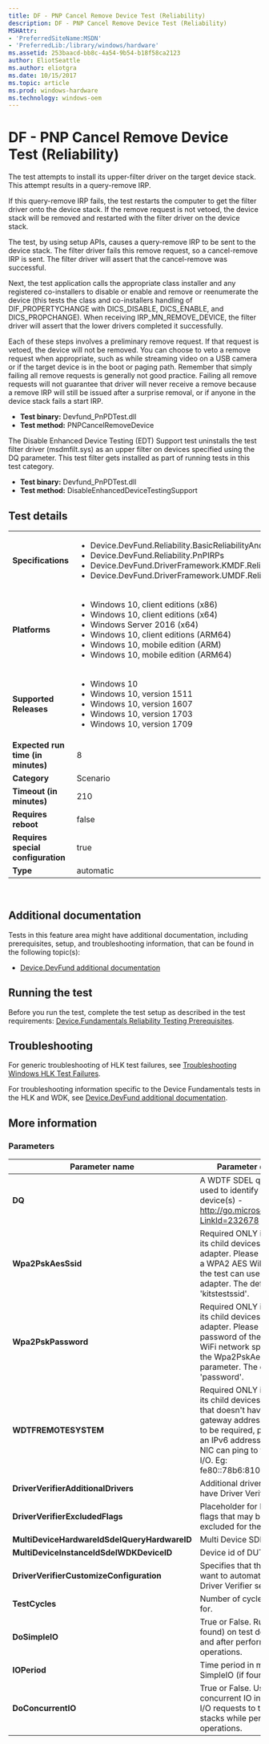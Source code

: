 ```yaml
---
title: DF - PNP Cancel Remove Device Test (Reliability)
description: DF - PNP Cancel Remove Device Test (Reliability)
MSHAttr:
- 'PreferredSiteName:MSDN'
- 'PreferredLib:/library/windows/hardware'
ms.assetid: 253baacd-bb8c-4a54-9b54-b18f58ca2123
author: EliotSeattle
ms.author: eliotgra
ms.date: 10/15/2017
ms.topic: article
ms.prod: windows-hardware
ms.technology: windows-oem
---
```


# <span id="p_hlk_test.6b6a633f-6042-44db-888f-8fcc6381fb98"></span>DF - PNP Cancel Remove Device Test (Reliability)


The test attempts to install its upper-filter driver on the target device stack. This attempt results in a query-remove IRP.

If this query-remove IRP fails, the test restarts the computer to get the filter driver onto the device stack. If the remove request is not vetoed, the device stack will be removed and restarted with the filter driver on the device stack.

The test, by using setup APIs, causes a query-remove IRP to be sent to the device stack. The filter driver fails this remove request, so a cancel-remove IRP is sent. The filter driver will assert that the cancel-remove was successful.

Next, the test application calls the appropriate class installer and any registered co-installers to disable or enable and remove or reenumerate the device (this tests the class and co-installers handling of DIF\_PROPERTYCHANGE with DICS\_DISABLE, DICS\_ENABLE, and DICS\_PROPCHANGE). When receiving IRP\_MN\_REMOVE\_DEVICE, the filter driver will assert that the lower drivers completed it successfully.

Each of these steps involves a preliminary remove request. If that request is vetoed, the device will not be removed. You can choose to veto a remove request when appropriate, such as while streaming video on a USB camera or if the target device is in the boot or paging path. Remember that simply failing all remove requests is generally not good practice. Failing all remove requests will not guarantee that driver will never receive a remove because a remove IRP will still be issued after a surprise removal, or if anyone in the device stack fails a start IRP.

-   **Test binary:** Devfund\_PnPDTest.dll
-   **Test method:** PNPCancelRemoveDevice

The Disable Enhanced Device Testing (EDT) Support test uninstalls the test filter driver (msdmfilt.sys) as an upper filter on devices specified using the DQ parameter. This test filter gets installed as part of running tests in this test category.

-   **Test binary:** Devfund\_PnPDTest.dll
-   **Test method:** DisableEnhancedDeviceTestingSupport

## Test details
|||
|---|---|
| **Specifications**  | <ul><li>Device.DevFund.Reliability.BasicReliabilityAndPerformance</li><li>Device.DevFund.Reliability.PnPIRPs</li><li>Device.DevFund.DriverFramework.KMDF.Reliability</li><li>Device.DevFund.DriverFramework.UMDF.Reliability</li></ul> |  
| **Platforms**   | <ul><li>Windows 10, client editions (x86)</li><li>Windows 10, client editions (x64)</li><li>Windows Server 2016 (x64)</li><li>Windows 10, client editions (ARM64)</li><li>Windows 10, mobile edition (ARM)</li><li>Windows 10, mobile edition (ARM64)</li></ul> |
| **Supported Releases** | <ul><li>Windows 10</li><li>Windows 10, version 1511</li><li>Windows 10, version 1607</li><li>Windows 10, version 1703</li><li>Windows 10, version 1709</li></ul> |
|**Expected run time (in minutes)**| 8 |
|**Category**| Scenario |
|**Timeout (in minutes)**| 210 |
|**Requires reboot**| false |
|**Requires special configuration**| true |
|**Type**| automatic |

 

## <span id="Additional_documentation"></span><span id="additional_documentation"></span><span id="ADDITIONAL_DOCUMENTATION"></span>Additional documentation


Tests in this feature area might have additional documentation, including prerequisites, setup, and troubleshooting information, that can be found in the following topic(s):

-   [Device.DevFund additional documentation](device-devfund-additional-documentation.md)

## <span id="Running_the_test"></span><span id="running_the_test"></span><span id="RUNNING_THE_TEST"></span>Running the test


Before you run the test, complete the test setup as described in the test requirements: [Device.Fundamentals Reliability Testing Prerequisites](devicefundamentals-reliability-testing-prerequisites.md).

## <span id="Troubleshooting"></span><span id="troubleshooting"></span><span id="TROUBLESHOOTING"></span>Troubleshooting


For generic troubleshooting of HLK test failures, see [Troubleshooting Windows HLK Test Failures](..\user\troubleshooting-windows-hlk-test-failures.md).

For troubleshooting information specific to the Device Fundamentals tests in the HLK and WDK, see [Device.DevFund additional documentation](device-devfund-additional-documentation.md).

## <span id="More_information"></span><span id="more_information"></span><span id="MORE_INFORMATION"></span>More information


### <span id="Parameters"></span><span id="parameters"></span><span id="PARAMETERS"></span>Parameters

| Parameter name                               | Parameter description                                                                                                                                                                                                                                |
|----------------------------------------------|------------------------------------------------------------------------------------------------------------------------------------------------------------------------------------------------------------------------------------------------------|
| **DQ**                                       | A WDTF SDEL query that is used to identify the target device(s) - http://go.microsoft.com/fwlink/?LinkId=232678                                                                                                                                      |
| **Wpa2PskAesSsid**                           | Required ONLY if DUT or one of its child devices is a WiFi adapter. Please provide SSID of a WPA2 AES WiFi network that the test can use to test the WiFi adapter. The default is 'kitstestssid'.                                                    |
| **Wpa2PskPassword**                          | Required ONLY if DUT or one of its child devices is a WiFi adapter. Please provide password of the WPA2 AES WiFi network specified using the Wpa2PskAesSsid parameter. The default is 'password'.                                                    |
| **WDTFREMOTESYSTEM**                         | Required ONLY if DUT or one of its child devices is a wired NIC that doesn't have an IPv6 gateway address. If determined to be required, please provide an IPv6 address that the test NIC can ping to test network I/O. Eg: fe80::78b6:810:9c12:46cd |
| **DriverVerifierAdditionalDrivers**          | Additional drivers that should have Driver Verifier enabled                                                                                                                                                                                          |
| **DriverVerifierExcludedFlags**              | Placeholder for Driver Verifier flags that may be manually excluded for the test run                                                                                                                                                                 |
| **MultiDeviceHardwareIdSdelQueryHardwareID** | Multi Device SDEL                                                                                                                                                                                                                                    |
| **MultiDeviceInstanceIdSdelWDKDeviceID**     | Device id of DUT                                                                                                                                                                                                                                     |
| **DriverVerifierCustomizeConfiguration**     | Specifies that this test may want to automatically update Driver Verifier settings                                                                                                                                                                   |
| **TestCycles**                               | Number of cycles to run the test for.                                                                                                                                                                                                                |
| **DoSimpleIO**                               | True or False. Runs SimpleIO (if found) on test devices before and after performing PNP operations.                                                                                                                                                  |
| **IOPeriod**                                 | Time period in minutes to run SimpleIO (if found).                                                                                                                                                                                                   |
| **DoConcurrentIO**                           | True or False. Uses WDTF concurrent IO interface to send I/O requests to target device stacks while performing PNP operations.                                                                                                                       |

 

 

 






